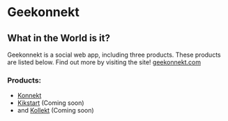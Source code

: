 # Geekonnekt

## What in the World is it?
Geekonnekt is a social web app, including three products. These products are listed below. Find out more by visiting the site! [geekonnekt.com](http://geekonnekt.com/)

### Products:
+ [Konnekt](http://geekonnekt.com/konnekt/)
+ [Kikstart](http://geekonnekt.com/kikstart/) (Coming soon)
+ and [Kollekt](http://geekonnekt.com/kollekt/) (Coming soon) 
